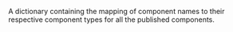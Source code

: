 A dictionary containing the mapping of component names to their respective component types for all the published components.
